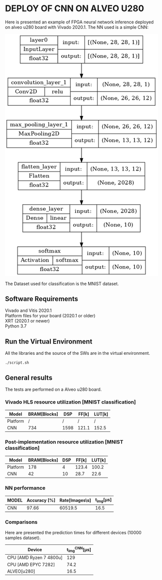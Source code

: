 # DEPLOY OF CNN ON ALVEO U280

Here is presented an example of FPGA neural network inference deployed on alveo u280 board with Vivado 2020.1. The NN used is a simple CNN: 

![CNN](https://github.com/davidecarini/AI_Accelerators_MSc_Thesis/blob/main/images/Keras_model.png)

The Dataset used for classification is the MNIST dataset.
## Software Requirements
Vivado and Vitis 2020.1 <br />
Platform files for your board (2020.1 or older) <br />
XRT (2020.1 or newer) <br />
Python 3.7

## Run the Virtual Environment
All the libraries and the source of the SWs are in the virtual environment.
```
./script.sh
```


## General results

The tests are performed on a Alveo u280 board.  
 
### Vivado HLS resource utilization [MNIST classification]

|Model                |BRAM[Blocks]|DSP|FF[k]|LUT[k]|
|---------------------|------------|---|-----|------|
|Platform             |/           |/  |/    |/     |
|CNN  |734         |1598 |121.1 |152.5 |
 
### Post-implementation resource utilization [MNIST classification]

|Model                |BRAM[Blocks]|DSP|FF[k]|LUT[k]|
|---------------------|------------|---|-----|------|
|Platform             |178         |4  |123.4|100.2 |
|CNN  |42          |10 |28.7 |22.6  |

### NN performance
  
|MODEL              |Accuracy [\%]|Rate[Images\s]|t<sub>img</sub>[&#956;s]|
|-------------------|-------------|--------------|------------------------|
|CNN                |97.66        |60519.5         |          16.5            |

  
### Comparisons
  
Here are presented the prediction times for different devices (10000 samples dataset).

|Device             |t<sub>img</sub><sup>CNN</sup>[&#956;s]|
|-------------------|--------------------------------------|
|CPU [AMD Ryzen 7 4800u]         |129                                                                   
|CPU [AMD EPYC 7282]       |74.2                             |
|ALVEO[u280]       |16.5                                     |
